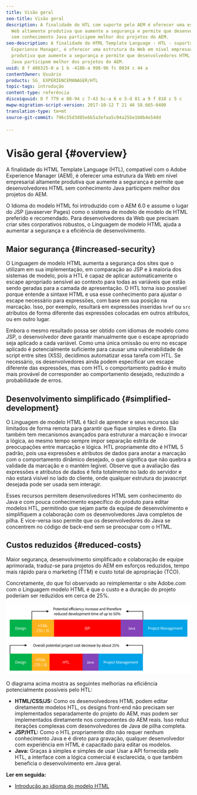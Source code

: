 ```yaml
---
title: Visão geral
seo-title: Visão geral
description: A finalidade do HTL com suporte pelo AEM é oferecer uma estrutura da
  Web altamente produtiva que aumente a segurança e permite que desenvolvedores HTML
  sem conhecimento Java participem melhor dos projetos do AEM.
seo-description: A finalidade do HTML Template Language - HTL - suportado pelo Adobe
  Experience Manager, é oferecer uma estrutura da Web em nível empresarial altamente
  produtiva que aumente a segurança e permite que desenvolvedores HTML sem conhecimento
  Java participem melhor dos projetos do AEM.
uuid: 8 f 486325-0 a 1 b -4186-a 998-96 fc 0034 c 44 a
contentOwner: Usuário
products: SG_ EXPERIENCEMANAGER/HTL
topic-tags: introdução
content-type: referência
discoiquuid: 8 f 779 e 08-94 c 7-43 bc-a 6 e 5-d 81 a 9 f 818 c 5 c
mwpw-migration-script-version: 2017-10-12 T 21 46 58.665-0400
translation-type: tm+mt
source-git-commit: 796c55d3d85e6b5a3efaa5c04a25be1b0b4e54dd

---
```



# Visão geral {#overview}

A finalidade do HTML Template Language (HTL), compatível com o Adobe Experience Manager (AEM), é oferecer uma estrutura da Web em nível empresarial altamente produtiva que aumente a segurança e permite que desenvolvedores HTML sem conhecimento Java participem melhor dos projetos do AEM.

O Idioma do modelo HTML foi introduzido com o AEM 6.0 e assume o lugar do JSP (javaserver Pages) como o sistema de modelo de modelo de HTML preferido e recomendado. Para desenvolvedores da Web que precisam criar sites corporativos robustos, o Linguagem de modelo HTML ajuda a aumentar a segurança e a eficiência de desenvolvimento.

## Maior segurança {#increased-security}

O Linguagem de modelo HTML aumenta a segurança dos sites que o utilizam em sua implementação, em comparação ao JSP e à maioria dos sistemas de modelo, pois a HTL é capaz de aplicar automaticamente o escape apropriado sensível ao contexto para todas as variáveis que estão sendo geradas para a camada de apresentação. O HTL torna isso possível porque entende a sintaxe HTML e usa esse conhecimento para ajustar o escape necessário para expressões, com base em sua posição na marcação. Isso, por exemplo, resultará em expressões inseridas `href` ou `src` atributos de forma diferente das expressões colocadas em outros atributos, ou em outro lugar.

Embora o mesmo resultado possa ser obtido com idiomas de modelo como JSP, o desenvolvedor deve garantir manualmente que o escape apropriado seja aplicado a cada variável. Como uma única omissão ou erro no escape aplicado é potencialmente suficiente para causar uma vulnerabilidade de script entre sites (XSS), decidimos automatizar essa tarefa com HTL. Se necessário, os desenvolvedores ainda podem especificar um escape diferente das expressões, mas com HTL o comportamento padrão é muito mais provável de corresponder ao comportamento desejado, reduzindo a probabilidade de erros.

## Desenvolvimento simplificado {#simplified-development}

O Linguagem de modelo HTML é fácil de aprender e seus recursos são limitados de forma remota para garantir que fique simples e direto. Ela também tem mecanismos avançados para estruturar a marcação e invocar a lógica, ao mesmo tempo sempre impor separação estrita de preocupações entre marcação e lógica. HTL propriamente dito é HTML 5 padrão, pois usa expressões e atributos de dados para anotar a marcação com o comportamento dinâmico desejado, o que significa que não quebra a validade da marcação e o mantém legível. Observe que a avaliação das expressões e atributos de dados é feita totalmente no lado do servidor e não estará visível no lado do cliente, onde qualquer estrutura do javascript desejada pode ser usada sem interagir.

Esses recursos permitem desenvolvedores HTML sem conhecimento do Java e com pouca conhecimento específico do produto para editar modelos HTL, permitindo que sejam parte da equipe de desenvolvimento e simplifiquem a colaboração com os desenvolvedores Java completos de pilha. E vice-versa isso permite que os desenvolvedores do Java se concentrem no código de back-end sem se preocupar com o HTML.

## Custos reduzidos {#reduced-costs}

Maior segurança, desenvolvimento simplificado e colaboração de equipe aprimorada, traduz-se para projetos do AEM em esforços reduzidos, tempo mais rápido para o marketing (TTM) e custo total de apropriação (TCO).

Concretamente, do que foi observado ao reimplementar o site Adobe.com com o Linguagem modelo HTML é que o custo e a duração do projeto poderiam ser reduzidos em cerca de 25%.

![](assets/chlimage_1.png)

O diagrama acima mostra as seguintes melhorias na eficiência potencialmente possíveis pelo HTL:

* **HTML/CSS/JS:** Como os desenvolvedores HTML podem editar diretamente modelos HTL, os designs front-end não precisam ser implementados separadamente do projeto do AEM, mas podem ser implementados diretamente nos componentes do AEM reais. Isso reduz iterações complexas com desenvolvedores de Java de pilha completa.
* **JSP/HTL:** Como o HTL propriamente dito não requer nenhum conhecimento Java e é direto para gravação, qualquer desenvolvedor com experiência em HTML é capacitado para editar os modelos.
* **Java:** Graças à simples e simples de usar Usar a API fornecida pelo HTL, a interface com a lógica comercial é esclarecida, o que também beneficia o desenvolvimento em Java geral.

**Ler em seguida:**

* [Introdução ao idioma do modelo HTML](getting-started.md)

